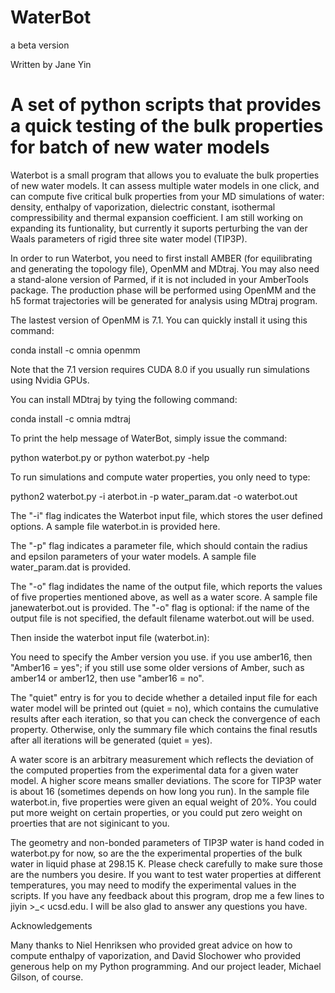 # WaterBot 
a beta version 

Written by Jane Yin
# A set of python scripts that provides a quick testing of the bulk properties for batch of new water models


Waterbot is a small program that allows you to evaluate the bulk properties of new water models. It can assess multiple water models 
in one click, and can compute five critical bulk properties from your MD simulations of water: density, enthalpy of vaporization, dielectric 
constant, isothermal compressibility and thermal expansion coefficient. I am still working on expanding its funtionality, but currently it 
suports perturbing the van der Waals parameters of rigid three site water model (TIP3P).

In order to run Waterbot, you need to first install AMBER (for equilibrating and generating the topology file), OpenMM and MDtraj. 
You may also need a stand-alone version of Parmed, if it is not included in your AmberTools package. The production phase will be performed
using OpenMM and the h5 format trajectories will be generated for analysis using MDtraj program.

The lastest version of OpenMM is 7.1. You can quickly install it using this command:

conda install -c omnia openmm

Note that the 7.1 version requires CUDA 8.0 if you usually run simulations using Nvidia GPUs.

You can install MDtraj by tying the following command:

conda install -c omnia mdtraj



To print the help message of WaterBot, simply issue the command:

python waterbot.py  or python waterbot.py -help
   
To run simulations and compute water properties, you only need to type:

python2 waterbot.py  -i aterbot.in    -p water_param.dat   -o waterbot.out

The "-i" flag indicates the Waterbot input file, which stores the user defined options. A sample file waterbot.in is provided here.

The "-p" flag indicates a parameter file, which should contain the radius and epsilon parameters of your water models.
A sample file water_param.dat is provided.

The "-o" flag indidates the name of the output file, which reports the values of five properties mentioned above, as well as a water score.
A sample file janewaterbot.out is provided. The "-o" flag is optional: if the name of the output file is not specified, the default filename
waterbot.out will be used.

Then inside the waterbot input file (waterbot.in):

You need to specify the Amber version you use. if you use amber16, then "Amber16 = yes"; if you still use some older versions of Amber,
such as amber14 or amber12, then use "amber16 = no".

The "quiet" entry is for you to decide whether a detailed input file for each water model will be printed out (quiet = no), which contains
the cumulative results after each iteration, so that you can check the convergence of each property. Otherwise, only the summary file
which contains the final resutls after all iterations will be generated (quiet = yes).

A water score is an arbitrary measurement which reflects the deviation of the computed properties from the experimental data 
for a given water model. A higher score means smaller deviations. The score for TIP3P water is about 16 (sometimes depends on how long
you run). In the sample file waterbot.in, five properties were given an equal weight of 20%. You could put more weight on certain 
properties, or you could put zero weight on proerties that are not siginicant to you.

The geometry and non-bonded parameters of TIP3P water is hand coded in waterbot.py for now, so are the the experimental properties 
of the bulk water in liquid phase at 298.15 K. Please check carefully to make sure those are the numbers you desire. If you want to 
test water properties at different temperatures, you may need to modify the experimental values in the scripts.
If you have any feedback about this program, drop me a few lines to jiyin >_< ucsd.edu. I will be also glad to answer any questions you have.

Acknowledgements

Many thanks to Niel Henriksen who provided great advice on how to compute enthalpy of vaporization, and David Slochower who provided generous help on my Python programming. And our project leader, Michael Gilson, of course. 


